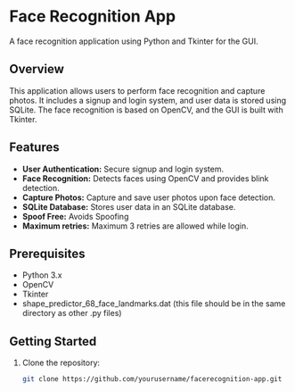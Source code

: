 # Face Recognition App

A face recognition application using Python and Tkinter for the GUI.

## Overview

This application allows users to perform face recognition and capture photos. It includes a signup and login system, and user data is stored using SQLite. The face recognition is based on OpenCV, and the GUI is built with Tkinter.

## Features

- **User Authentication:** Secure signup and login system.
- **Face Recognition:** Detects faces using OpenCV and provides blink detection.
- **Capture Photos:** Capture and save user photos upon face detection.
- **SQLite Database:** Stores user data in an SQLite database.
- **Spoof Free:** Avoids Spoofing
- **Maximum retries:** Maximum 3 retries are allowed while login.

## Prerequisites

- Python 3.x
- OpenCV
- Tkinter
- shape_predictor_68_face_landmarks.dat (this file should be in the same directory as other .py files)

## Getting Started

1. Clone the repository:

   ```bash
   git clone https://github.com/yourusername/facerecognition-app.git
